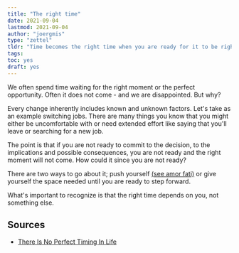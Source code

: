 ```yaml
---
title: "The right time"
date: 2021-09-04
lastmod: 2021-09-04
author: "joergmis"
type: "zettel"
tldr: "Time becomes the right time when you are ready for it to be right."
tags:
toc: yes
draft: yes
---
```


We often spend time waiting for the right moment or the perfect opportunity.
Often it does not come - and we are disappointed. But why?

Every change inherently includes known and unknown factors. Let's take as an 
example switching jobs. There are many things you know that you might either be
uncomfortable with or need extended effort like saying that you'll leave or 
searching for a new job.

The point is that if you are not ready to commit to the decision, to the 
implications and possible consequences, you are not ready and the right moment 
will not come. How could it since you are not ready?

There are two ways to go about it; push yourself [(see amor fati)](/zettelkasten/202108272222-amorfati) 
or give yourself the space needed until you are ready to step forward.

What's important to recognize is that the right time depends on you, not 
something else.

## Sources

- [There Is No Perfect Timing In Life](https://medium.com/better-advice/there-is-no-perfect-timing-in-life-there-is-just-time-and-what-you-do-with-what-youre-given-633388de8d0e)
